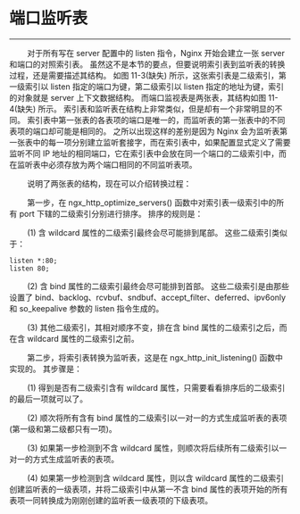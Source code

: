 # 端口监听表
***

&emsp;&emsp;
对于所有写在 server 配置中的 listen 指令，Nginx 开始会建立一张 server 和端口的对照索引表。
虽然这不是本节的要点，但要说明索引表到监听表的转换过程，还是需要描述其结构。
如图 11-3(缺失) 所示，这张索引表是二级索引，第一级索引以 listen 指定的端口为键，第二级索引以 listen 指定的地址为键，索引的对象就是 server 上下文数据结构。
而端口监视表是两张表，其结构如图 11-4(缺失) 所示。
索引表和监听表在结构上非常类似，但是却有一个非常明显的不同。
索引表中第一张表的各表项的端口是唯一的，而监听表的第一张表中的不同表项的端口却可能是相同的。
之所以出现这样的差别是因为 Nginx 会为监听表第一张表中的每一项分别建立监听套接字，而在索引表中，如果配置显式定义了需要监听不同 IP 地址的相同端口，它在索引表中会放在同一个端口的二级索引中，而在监听表中必须存放为两个端口相同的不同监听表项。

&emsp;&emsp;
说明了两张表的结构，现在可以介绍转换过程：

&emsp;&emsp;
第一步，在 ngx_http_optimize_servers() 函数中对索引表一级索引中的所有 port 下辖的二级索引分别进行排序。
排序的规则是：

&emsp;&emsp;
(1) 含 wildcard 属性的二级索引最终会尽可能排到尾部。
这些二级索引类似于：

    listen *:80;
    listen 80;

&emsp;&emsp;
(2) 含 bind 属性的二级索引最终会尽可能排到首部。
这些二级索引是由那些设置了 bind、backlog、rcvbuf、sndbuf、accept_filter、deferred、ipv6only 和 so_keepalive 参数的 listen 指令生成的。

&emsp;&emsp;
(3) 其他二级索引，其相对顺序不变，排在含 bind 属性的二级索引之后，而在含 wildcard 属性的二级索引之前。

&emsp;&emsp;
第二步，将索引表转换为监听表，这是在 ngx_http_init_listening() 函数中实现的。
其步骤是：

&emsp;&emsp;
(1) 得到是否有二级索引含有 wildcard 属性，只需要看看排序后的二级索引的最后一项就可以了。

&emsp;&emsp;
(2) 顺次将所有含有 bind 属性的二级索引以一对一的方式生成监听表的表项(第一级和第二级都只有一项)。

&emsp;&emsp;
(3) 如果第一步检测到不含 wildcard 属性，则顺次将后续所有二级索引以一对一的方式生成监听表的表项。

&emsp;&emsp;
(4) 如果第一步检测到含 wildcard 属性，则以含 wildcard 属性的二级索引创建监听表的一级表项，并将二级索引中从第一不含 bind 属性的表项开始的所有表项一同转换成为刚刚创建的监听表一级表项的下级表项。